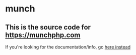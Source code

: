 # munch
## This is the source code for https://munchphp.com   

If you're looking for the documentation/info, go [here instead](https://github.com/chukwumaokere/munch)

